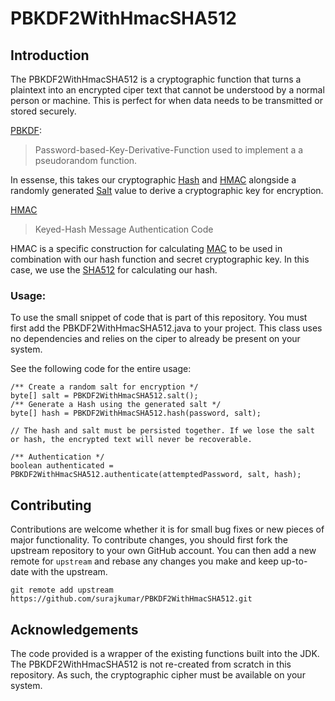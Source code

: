 # PBKDF2WithHmacSHA512

## Introduction
The PBKDF2WithHmacSHA512 is a cryptographic function that turns a plaintext into an encrypted ciper text that cannot be understood by a normal person or machine. This is perfect for when data needs to be transmitted or stored securely.

[PBKDF](https://en.wikipedia.org/wiki/PBKDF2):
> Password-based-Key-Derivative-Function used to implement a a pseudorandom function.

In essense, this takes our cryptographic [Hash](https://en.wikipedia.org/wiki/Hash_function) and [HMAC](https://en.wikipedia.org/wiki/HMAC) 
alongside a randomly generated [Salt](https://en.wikipedia.org/wiki/Salt_(cryptography)) value to derive a cryptographic key for encryption.

[HMAC](https://en.wikipedia.org/wiki/HMAC)
> Keyed-Hash Message Authentication Code
> 
HMAC is a specific construction for calculating [MAC](https://en.wikipedia.org/wiki/Message_authentication_code) to be used in combination with our hash function and secret cryptographic key. In this case, we use the [SHA512](https://en.wikipedia.org/wiki/SHA-2) for calculating our hash.

### Usage:
To use the small snippet of code that is part of this repository. You must first add the PBKDF2WithHmacSHA512.java to your project. This class uses no dependencies and relies on the ciper to already be present on your system.

See the following code for the entire usage:

```
/** Create a random salt for encryption */
byte[] salt = PBKDF2WithHmacSHA512.salt();
/** Generate a Hash using the generated salt */
byte[] hash = PBKDF2WithHmacSHA512.hash(password, salt);

// The hash and salt must be persisted together. If we lose the salt or hash, the encrypted text will never be recoverable.

/** Authentication */
boolean authenticated = PBKDF2WithHmacSHA512.authenticate(attemptedPassword, salt, hash);
```

## Contributing
Contributions are welcome whether it is for small bug fixes or new pieces of major functionality. To contribute changes, you should first fork the upstream repository to your own GitHub account. You can then add a new remote for `upstream` and rebase any changes you make and keep up-to-date with the upstream.

`git remote add upstream https://github.com/surajkumar/PBKDF2WithHmacSHA512.git`

## Acknowledgements
The code provided is a wrapper of the existing functions built into the JDK. The PBKDF2WithHmacSHA512 is not re-created from scratch in this repository. As such, the cryptographic cipher must be available on your system.

